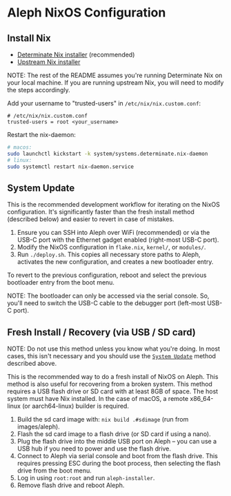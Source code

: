 # Aleph NixOS Configuration

## Install Nix

- [Determinate Nix installer](https://determinate.systems/nix-installer) (recommended)
- [Upstream Nix installer](https://nix.dev/manual/nix/2.28/installation/installing-binary#multi-user-installation)

NOTE: The rest of the README assumes you're running Determinate Nix on your local machine. If you are running upstream Nix, you will need to modify the steps accordingly.

Add your username to "trusted-users" in `/etc/nix/nix.custom.conf`:
```
# /etc/nix/nix.custom.conf
trusted-users = root <your_username>
```

Restart the nix-daemon:
```sh
# macos:
sudo launchctl kickstart -k system/systems.determinate.nix-daemon
# linux:
sudo systemctl restart nix-daemon.service
```

## System Update

This is the recommended development workflow for iterating on the NixOS configuration. It's significantly faster than the fresh install method (described below) and easier to revert in case of mistakes.

1. Ensure you can SSH into Aleph over WiFi (recommended) or via the USB-C port with the Ethernet gadget enabled (right-most USB-C port).
2. Modify the NixOS configuration in `flake.nix`, `kernel/`, or `modules/`.
3. Run `./deploy.sh`. This copies all necessary store paths to Aleph, activates the new configuration, and creates a new bootloader entry.

To revert to the previous configuration, reboot and select the previous bootloader entry from the boot menu.

NOTE: The bootloader can only be accessed via the serial console. So, you'll need to switch the USB-C cable to the debugger port (left-most USB-C port).

## Fresh Install / Recovery (via USB / SD card)

NOTE: Do not use this method unless you know what you're doing. In most cases, this isn't necessary and you should use the [`System Update`](#system-update) method described above.

This is the recommended way to do a fresh install of NixOS on Aleph. This method is also useful for recovering from a broken system.
This method requires a USB flash drive or SD card with at least 8GB of space. The host system must have Nix installed. In the case of macOS, a remote x86_64-linux (or aarch64-linux) builder is required.

1. Build the sd card image with: `nix build .#sdimage` (run from images/aleph).
2. Flash the sd card image to a flash drive (or SD card if using a nano).
3. Plug the flash drive into the middle USB port on Aleph – you can use a USB hub if you need to power and use the flash drive.
4. Connect to Aleph via serial console and boot from the flash drive. This requires pressing ESC during the boot process, then selecting the flash drive from the boot menu.
5. Log in using `root:root` and run `aleph-installer`.
6. Remove flash drive and reboot Aleph.
